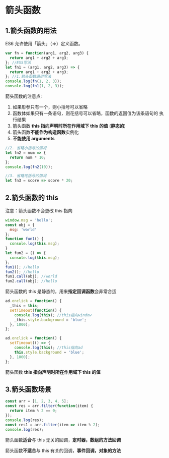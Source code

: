 # 箭头函数

## 1.箭头函数的用法

ES6 允许使用「箭头」（=>）定义函数。

```js
var fn = function(arg1, arg2, arg3) {
  return arg1 + arg2 + arg3;
}; //ES5写法
let fn1 = (arg1, arg2, arg3) => {
  return arg1 + arg2 + arg3;
}; //1.箭头函数通用写法
console.log(fn(1, 2, 3));
console.log(fn1(1, 2, 3));
```

箭头函数的注意点:

1. 如果形参只有一个，则小括号可以省略
2. 函数体如果只有一条语句，则花括号可以省略，函数的返回值为该条语句的 执行结果
3. 箭头函数 **this 指向声明时所在作用域下 this 的值** (**静态的**)
4. 箭头函数**不能作为构造函数**实例化
5. **不能使用 arguments**

```js
//2. 省略小括号的情况
let fn2 = num => {
  return num * 10;
};
console.log(fn2(10));

//3. 省略花括号的情况
let fn3 = score => score * 20;
```

## 2.箭头函数的 this

注意：箭头函数不会更改 this 指向

```js
window.msg = 'hello';
const obj = {
  msg: 'world'
};
function fun1() {
  console.log(this.msg);
}
let fun2 = () => {
  console.log(this.msg);
};
fun1(); //hello
fun2(); //hello
fun1.call(obj); //world
fun2.call(obj); //hello
```

箭头函数的 this 是静态的，用来**指定回调函数**会非常合适

```js
ad.onclick = function() {
  _this = this;
  setTimeout(function() {
    console.log(this); //this指向window
    _this.style.background = 'blue';
  }, 1000);
};

ad.onclick = function() {
  setTimeout(() => {
    console.log(this); //this指向ad
    this.style.background = 'blue';
  }, 1000);
};
```

箭头函数 **this 指向声明时所在作用域下 this 的值**

## 3.箭头函数场景

```js
const arr = [1, 2, 3, 4, 5];
const res = arr.filter(function(item) {
  return item % 2 == 0;
});
console.log(res);
const res1 = arr.filter(item => item % 2);
console.log(res);
```

箭头函数**适合**与 this 无关的回调，**定时器，数组的方法回调**

箭头函数**不适合**与 this 有关的回调，**事件回调，对象的方法**
